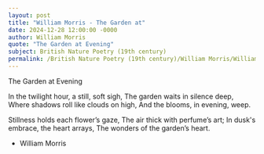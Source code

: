 ```yaml
---
layout: post
title: "William Morris - The Garden at"
date: 2024-12-28 12:00:00 -0000
author: William Morris
quote: "The Garden at Evening"
subject: British Nature Poetry (19th century)
permalink: /British Nature Poetry (19th century)/William Morris/William Morris - The Garden at
---
```


The Garden at Evening

In the twilight hour, a still, soft sigh,
                The garden waits in silence deep,
Where shadows roll like clouds on high,
                And the blooms, in evening, weep.

Stillness holds each flower’s gaze,
                The air thick with perfume’s art;
In dusk's embrace, the heart arrays,
                The wonders of the garden’s heart.


- William Morris
